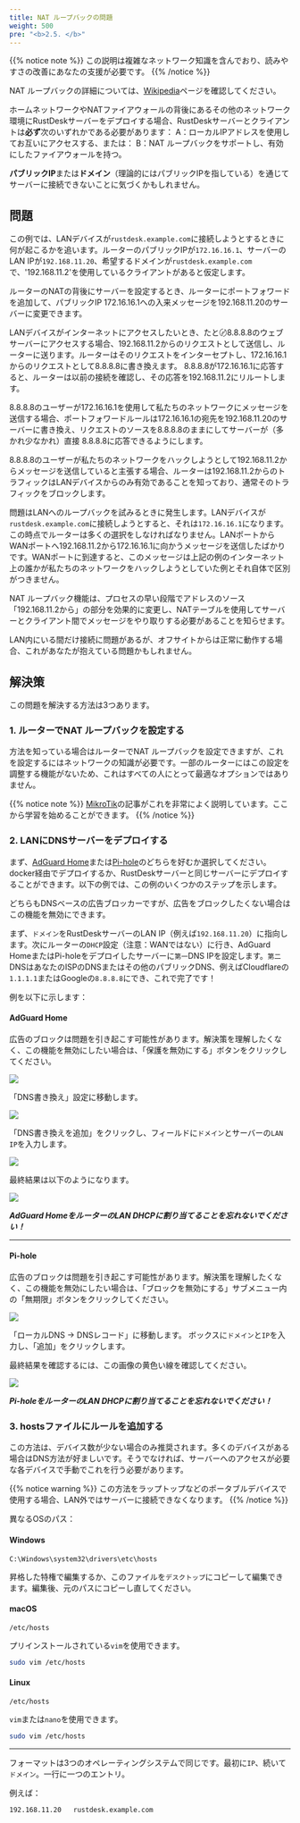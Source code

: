 ```yaml
---
title: NAT ループバックの問題
weight: 500
pre: "<b>2.5. </b>"
---
```


{{% notice note %}}
この説明は複雑なネットワーク知識を含んでおり、読みやすさの改善にあなたの支援が必要です。
{{% /notice %}}


NAT ループバックの詳細については、[Wikipedia](https://en.m.wikipedia.org/wiki/Network_address_translation#NAT_hairpinning)ページを確認してください。

ホームネットワークやNATファイアウォールの背後にあるその他のネットワーク環境にRustDeskサーバーをデプロイする場合、RustDeskサーバーとクライアントは**必ず**次のいずれかである必要があります：
A：ローカルIPアドレスを使用してお互いにアクセスする、または：
B：NAT ループバックをサポートし、有効にしたファイアウォールを持つ。

**パブリックIP**または**ドメイン**（理論的にはパブリックIPを指している）を通じてサーバーに接続できないことに気づくかもしれません。

## 問題
この例では、LANデバイスが`rustdesk.example.com`に接続しようとするときに何が起こるかを追います。ルーターのパブリックIPが`172.16.16.1`、サーバーのLAN IPが`192.168.11.20`、希望するドメインが`rustdesk.example.com`で、'192.168.11.2'を使用しているクライアントがあると仮定します。

ルーターのNATの背後にサーバーを設定するとき、ルーターにポートフォワードを追加して、パブリックIP 172.16.16.1への入来メッセージを192.168.11.20のサーバーに変更できます。

LANデバイスがインターネットにアクセスしたいとき、たと〄8.8.8.8のウェブサーバーにアクセスする場合、192.168.11.2からのリクエストとして送信し、ルーターに送ります。ルーターはそのリクエストをインターセプトし、172.16.16.1からのリクエストとして8.8.8.8に書き換えます。 8.8.8.8が172.16.16.1に応答すると、ルーターは以前の接続を確認し、その応答を192.168.11.2にリルートします。

8.8.8.8のユーザーが172.16.16.1を使用して私たちのネットワークにメッセージを送信する場合、ポートフォワードルールは172.16.16.1の宛先を192.168.11.20のサーバーに書き換え、リクエストのソースを8.8.8.8のままにしてサーバーが（多かれ少なかれ）直接 8.8.8.8に応答できるようにします。

8.8.8.8のユーザーが私たちのネットワークをハックしようとして192.168.11.2からメッセージを送信していると主張する場合、ルーターは192.168.11.2からのトラフィックはLANデバイスからのみ有効であることを知っており、通常そのトラフィックをブロックします。

問題はLANへのループバックを試みるときに発生します。LANデバイスが`rustdesk.example.com`に接続しようとすると、それは`172.16.16.1`になります。この時点でルーターは多くの選択をしなければなりません。LANポートからWANポートへ192.168.11.2から172.16.16.1に向かうメッセージを送信したばかりです。WANポートに到達すると、このメッセージは上記の例のインターネット上の誰かが私たちのネットワークをハックしようとしていた例とそれ自体で区別がつきません。

NAT ループバック機能は、プロセスの早い段階でアドレスのソース「192.168.11.2から」の部分を効果的に変更し、NATテーブルを使用してサーバーとクライアント間でメッセージをやり取りする必要があることを知らせます。

LAN内にいる間だけ接続に問題があるが、オフサイトからは正常に動作する場合、これがあなたが抱えている問題かもしれません。


## 解決策
この問題を解決する方法は3つあります。

### 1. ルーターでNAT ループバックを設定する
方法を知っている場合はルーターでNAT ループバックを設定できますが、これを設定するにはネットワークの知識が必要です。一部のルーターにはこの設定を調整する機能がないため、これはすべての人にとって最適なオプションではありません。

{{% notice note %}}
[MikroTik](https://help.mikrotik.com/docs/display/ROS/NAT#NAT-HairpinNAT)の記事がこれを非常によく説明しています。ここから学習を始めることができます。
{{% /notice %}}

### 2. LANにDNSサーバーをデプロイする
まず、[AdGuard Home](https://github.com/AdguardTeam/AdGuardHome/wiki/Docker)または[Pi-hole](https://github.com/pi-hole/docker-pi-hole)のどちらを好むか選択してください。docker経由でデプロイするか、RustDeskサーバーと同じサーバーにデプロイすることができます。以下の例では、この例のいくつかのステップを示します。

どちらもDNSベースの広告ブロッカーですが、広告をブロックしたくない場合はこの機能を無効にできます。

まず、`ドメイン`をRustDeskサーバーのLAN IP（例えば`192.168.11.20`）に指向します。次にルーターの`DHCP`設定（注意：WANではない）に行き、AdGuard HomeまたはPi-holeをデプロイしたサーバーに`第一`DNS IPを設定します。`第二`DNSはあなたのISPのDNSまたはその他のパブリックDNS、例えばCloudflareの`1.1.1.1`またはGoogleの`8.8.8.8`にでき、これで完了です！

例を以下に示します：
#### AdGuard Home
広告のブロックは問題を引き起こす可能性があります。解決策を理解したくなく、この機能を無効にしたい場合は、「保護を無効にする」ボタンをクリックしてください。

![](/docs/en/self-host/nat-loopback-issues/images/adguard_home_disable_protection.png)
<br>

「DNS書き換え」設定に移動します。

![](/docs/en/self-host/nat-loopback-issues/images/adguard_home_click_dns_rewrites.png)
<br>

「DNS書き換えを追加」をクリックし、フィールドに`ドメイン`とサーバーの`LAN IP`を入力します。

![](/docs/en/self-host/nat-loopback-issues/images/adguard_home_dns_rewrite_dialog.png)

最終結果は以下のようになります。

![](/docs/en/self-host/nat-loopback-issues/images/adguard_home_dns_rewrite_final_result.png)

***AdGuard HomeをルーターのLAN DHCPに割り当てることを忘れないでください！***
<hr>

#### Pi-hole
広告のブロックは問題を引き起こす可能性があります。解決策を理解したくなく、この機能を無効にしたい場合は、「ブロックを無効にする」サブメニュー内の「無期限」ボタンをクリックしてください。

![](/docs/en/self-host/nat-loopback-issues/images/pi_hole_disable_blocking.png)

「ローカルDNS → DNSレコード」に移動します。
ボックスに`ドメイン`と`IP`を入力し、「追加」をクリックします。

最終結果を確認するには、この画像の黄色い線を確認してください。

![](/docs/en/self-host/nat-loopback-issues/images/pi_hole_local_dns_dns_records.png)

***Pi-holeをルーターのLAN DHCPに割り当てることを忘れないでください！***

### 3. hostsファイルにルールを追加する
この方法は、デバイス数が少ない場合のみ推奨されます。多くのデバイスがある場合はDNS方法が好ましいです。そうでなければ、サーバーへのアクセスが必要な各デバイスで手動でこれを行う必要があります。

{{% notice warning %}}
この方法をラップトップなどのポータブルデバイスで使用する場合、LAN外ではサーバーに接続できなくなります。
{{% /notice %}}

異なるOSのパス：

#### Windows
```text
C:\Windows\system32\drivers\etc\hosts
```
昇格した特権で編集するか、このファイルを`デスクトップ`にコピーして編集できます。編集後、元のパスにコピーし直してください。

#### macOS
```text
/etc/hosts
```
プリインストールされている`vim`を使用できます。
```sh
sudo vim /etc/hosts
```

#### Linux
```text
/etc/hosts
```
`vim`または`nano`を使用できます。
```sh
sudo vim /etc/hosts
```

<hr>

フォーマットは3つのオペレーティングシステムで同じです。最初に`IP`、続いて`ドメイン`。一行に一つのエントリ。

例えば：
```text
192.168.11.20   rustdesk.example.com
```